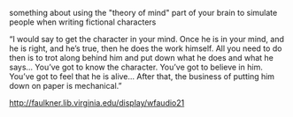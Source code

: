 something about using the "theory of mind" part of your brain to simulate
people when writing fictional characters

“I would say to get the character in your mind. Once he is in your mind, and he is right, and he’s true, then he does the work himself. All you need to do then is to trot along behind him and put down what he does and what he says… You’ve got to know the character. You’ve got to believe in him. You’ve got to feel that he is alive… After that, the business of putting him down on paper is mechanical.”

http://faulkner.lib.virginia.edu/display/wfaudio21